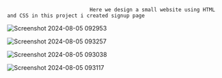                                Here we design a small website using HTML and CSS in this project i created signup page

![Screenshot 2024-08-05 092953](https://github.com/user-attachments/assets/f3367e3a-dc1a-4101-a2f1-877628a7430e)

![Screenshot 2024-08-05 093257](https://github.com/user-attachments/assets/7b5e0166-9647-4075-86c1-9fe1953394ff)

![Screenshot 2024-08-05 093038](https://github.com/user-attachments/assets/807c70c4-36a9-4635-aed0-7b6c81158c1b)

![Screenshot 2024-08-05 093117](https://github.com/user-attachments/assets/1ffe570f-0794-4328-92e3-7f128287262b)

